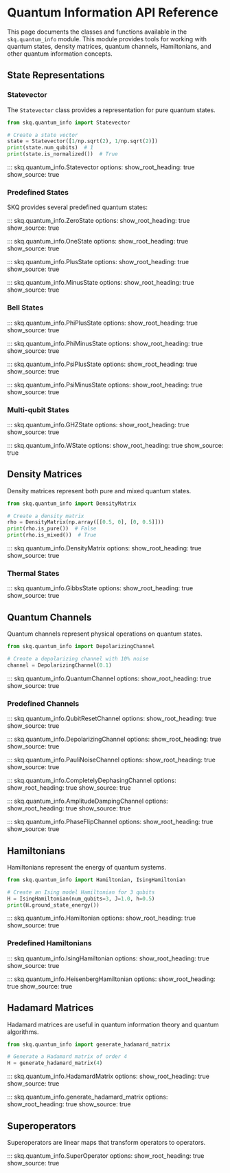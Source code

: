 # Quantum Information API Reference

This page documents the classes and functions available in the `skq.quantum_info` module. This module provides tools for working with quantum states, density matrices, quantum channels, Hamiltonians, and other quantum information concepts.

## State Representations

### Statevector

The `Statevector` class provides a representation for pure quantum states.

```python
from skq.quantum_info import Statevector

# Create a state vector
state = Statevector([1/np.sqrt(2), 1/np.sqrt(2)])
print(state.num_qubits)  # 1
print(state.is_normalized())  # True
```

::: skq.quantum_info.Statevector
    options:
      show_root_heading: true
      show_source: true

### Predefined States

SKQ provides several predefined quantum states:

::: skq.quantum_info.ZeroState
    options:
      show_root_heading: true
      show_source: true

::: skq.quantum_info.OneState
    options:
      show_root_heading: true
      show_source: true

::: skq.quantum_info.PlusState
    options:
      show_root_heading: true
      show_source: true

::: skq.quantum_info.MinusState
    options:
      show_root_heading: true
      show_source: true

### Bell States

::: skq.quantum_info.PhiPlusState
    options:
      show_root_heading: true
      show_source: true

::: skq.quantum_info.PhiMinusState
    options:
      show_root_heading: true
      show_source: true

::: skq.quantum_info.PsiPlusState
    options:
      show_root_heading: true
      show_source: true

::: skq.quantum_info.PsiMinusState
    options:
      show_root_heading: true
      show_source: true

### Multi-qubit States

::: skq.quantum_info.GHZState
    options:
      show_root_heading: true
      show_source: true

::: skq.quantum_info.WState
    options:
      show_root_heading: true
      show_source: true

## Density Matrices

Density matrices represent both pure and mixed quantum states.

```python
from skq.quantum_info import DensityMatrix

# Create a density matrix
rho = DensityMatrix(np.array([[0.5, 0], [0, 0.5]]))
print(rho.is_pure())  # False
print(rho.is_mixed())  # True
```

::: skq.quantum_info.DensityMatrix
    options:
      show_root_heading: true
      show_source: true

### Thermal States

::: skq.quantum_info.GibbsState
    options:
      show_root_heading: true
      show_source: true

## Quantum Channels

Quantum channels represent physical operations on quantum states.

```python
from skq.quantum_info import DepolarizingChannel

# Create a depolarizing channel with 10% noise
channel = DepolarizingChannel(0.1)
```

::: skq.quantum_info.QuantumChannel
    options:
      show_root_heading: true
      show_source: true

### Predefined Channels

::: skq.quantum_info.QubitResetChannel
    options:
      show_root_heading: true
      show_source: true

::: skq.quantum_info.DepolarizingChannel
    options:
      show_root_heading: true
      show_source: true

::: skq.quantum_info.PauliNoiseChannel
    options:
      show_root_heading: true
      show_source: true

::: skq.quantum_info.CompletelyDephasingChannel
    options:
      show_root_heading: true
      show_source: true

::: skq.quantum_info.AmplitudeDampingChannel
    options:
      show_root_heading: true
      show_source: true

::: skq.quantum_info.PhaseFlipChannel
    options:
      show_root_heading: true
      show_source: true

## Hamiltonians

Hamiltonians represent the energy of quantum systems.

```python
from skq.quantum_info import Hamiltonian, IsingHamiltonian

# Create an Ising model Hamiltonian for 3 qubits
H = IsingHamiltonian(num_qubits=3, J=1.0, h=0.5)
print(H.ground_state_energy())
```

::: skq.quantum_info.Hamiltonian
    options:
      show_root_heading: true
      show_source: true

### Predefined Hamiltonians

::: skq.quantum_info.IsingHamiltonian
    options:
      show_root_heading: true
      show_source: true

::: skq.quantum_info.HeisenbergHamiltonian
    options:
      show_root_heading: true
      show_source: true

## Hadamard Matrices

Hadamard matrices are useful in quantum information theory and quantum algorithms.

```python
from skq.quantum_info import generate_hadamard_matrix

# Generate a Hadamard matrix of order 4
H = generate_hadamard_matrix(4)
```

::: skq.quantum_info.HadamardMatrix
    options:
      show_root_heading: true
      show_source: true

::: skq.quantum_info.generate_hadamard_matrix
    options:
      show_root_heading: true
      show_source: true

## Superoperators

Superoperators are linear maps that transform operators to operators.

::: skq.quantum_info.SuperOperator
    options:
      show_root_heading: true
      show_source: true 